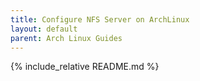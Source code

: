 ```yaml
---
title: Configure NFS Server on ArchLinux
layout: default
parent: Arch Linux Guides
---
```


{% include_relative README.md %}
